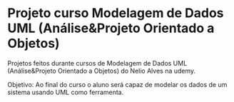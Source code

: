 # Projeto curso Modelagem de Dados UML (Análise&Projeto Orientado a Objetos)

Projetos feitos durante cursos de Modelagem de Dados UML (Análise&Projeto Orientado a Objetos) do Nelio Alves na udemy.

Objetivo: Ao final do curso o aluno será capaz de modelar os dados de um sistema usando UML como ferramenta.